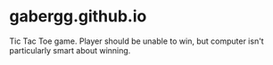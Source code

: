 # gabergg.github.io
Tic Tac Toe game. Player should be unable to win, but computer isn't particularly smart about winning.
